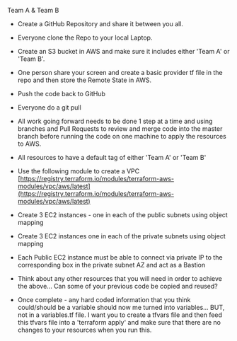 Team A & Team B


* Create a GitHub Repository and share it between you all.

* Everyone clone the Repo to your local Laptop.

* Create an S3 bucket in AWS and make sure it includes either 'Team A' or 'Team B'.

* One person share your screen and create a basic provider tf file in the repo and then store the Remote State in AWS.

* Push the code back to GitHub

* Everyone do a git pull

* All work going forward needs to be done 1 step at a time and using branches and Pull Requests to review and merge code into the master branch before running the code on one machine to apply the resources to AWS.

* All resources to have a default tag of either 'Team A' or 'Team B'

* Use the following module to create a VPC [https://registry.terraform.io/modules/terraform-aws-modules/vpc/aws/latest](https://registry.terraform.io/modules/terraform-aws-modules/vpc/aws/latest)

* Create 3 EC2 instances - one in each of the public subnets using object mapping

* Create 3 EC2 instances one in each of the private subnets using object mapping

* Each Public EC2 instance must be able to connect via private IP to the corresponding box in the private subnet AZ and act as a Bastion

* Think about any other resources that you will need in order to achieve the above... Can some of your previous code be copied and reused?

* Once complete - any hard coded information that you think could/should be a variable should now me turned into variables... BUT, not in a variables.tf file. I want you to create a tfvars file and then feed this tfvars file into a 'terraform apply' and make sure that there are no changes to your resources when you run this.